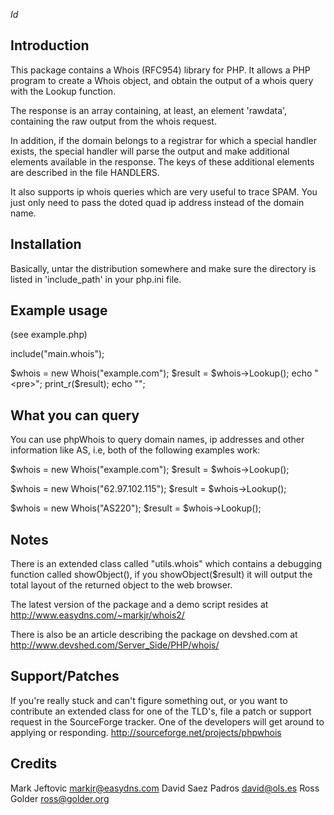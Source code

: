 
$Id$

Introduction
------------

This package contains a Whois (RFC954) library for PHP. It allows
a PHP program to create a Whois object, and obtain the output of
a whois query with the Lookup function.

The response is an array containing, at least, an element 'rawdata',
containing the raw output from the whois request.

In addition, if the domain belongs to a registrar for which a special
handler exists, the special handler will parse the output and make
additional elements available in the response. The keys of these
additional elements are described in the file HANDLERS.

It also supports ip whois queries which are very useful to trace
SPAM. You just only need to pass the doted quad ip address instead
of the domain name.

Installation
------------

Basically, untar the distribution somewhere and make sure the directory
is listed in 'include_path' in your php.ini file.


Example usage
-------------

(see example.php)

include("main.whois");

$whois = new Whois("example.com");
$result = $whois->Lookup();
echo "<pre>";
print_r($result);
echo "</pre>";

What you can query
------------------

You can use phpWhois to query domain names, ip addresses and
other information like AS, i.e, both of the following examples
work:

$whois = new Whois("example.com");
$result = $whois->Lookup();

$whois = new Whois("62.97.102.115");
$result = $whois->Lookup();

$whois = new Whois("AS220");
$result = $whois->Lookup();

Notes
-----

There is an extended class called "utils.whois" which contains a
debugging function called showObject(), if you showObject($result)
it will output the total layout of the returned object to the 
web browser.

The latest version of the package and a demo script resides at 
<http://www.easydns.com/~markjr/whois2/>

There is also be an article describing the package on devshed.com
at <http://www.devshed.com/Server_Side/PHP/whois/>


Support/Patches
---------------

If you're really stuck and can't figure something out, or you want
to contribute an extended class for one of the TLD's, file a patch
or support request in the SourceForge tracker. One of the developers
will get around to applying or responding.
<http://sourceforge.net/projects/phpwhois>


Credits
-------

Mark Jeftovic <markjr@easydns.com>
David Saez Padros <david@ols.es>
Ross Golder <ross@golder.org>
